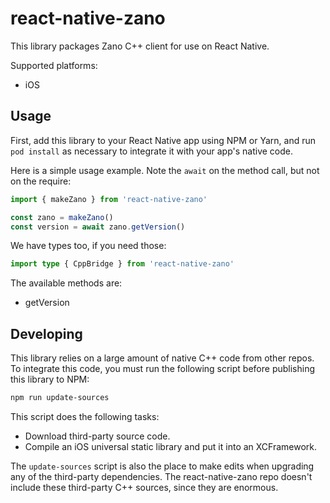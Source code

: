 # react-native-zano

This library packages Zano C++ client for use on React Native.

Supported platforms:

- iOS

## Usage

First, add this library to your React Native app using NPM or Yarn, and run `pod install` as necessary to integrate it with your app's native code.

Here is a simple usage example. Note the `await` on the method call, but not on the require:

```js
import { makeZano } from 'react-native-zano'

const zano = makeZano()
const version = await zano.getVersion()
```

We have types too, if you need those:

```ts
import type { CppBridge } from 'react-native-zano'
```

The available methods are:

- getVersion

## Developing

This library relies on a large amount of native C++ code from other repos. To integrate this code, you must run the following script before publishing this library to NPM:

```sh
npm run update-sources
```

This script does the following tasks:

- Download third-party source code.
- Compile an iOS universal static library and put it into an XCFramework.

The `update-sources` script is also the place to make edits when upgrading any of the third-party dependencies. The react-native-zano repo doesn't include these third-party C++ sources, since they are enormous.
